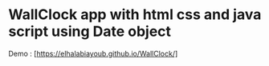 # WallClock app with html css and java script using Date object  


Demo  : [https://elhalabiayoub.github.io/WallClock/]
